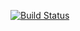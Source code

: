 [![Build Status](https://travis-ci.org/JamesBautista/MyGroceries.svg?branch=master)](https://travis-ci.org/JamesBautista/MyGroceries)

